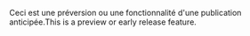 <span data-ttu-id="0a824-101">Ceci est une préversion ou une fonctionnalité d'une publication anticipée.</span><span class="sxs-lookup"><span data-stu-id="0a824-101">This is a preview or early release feature.</span></span>
